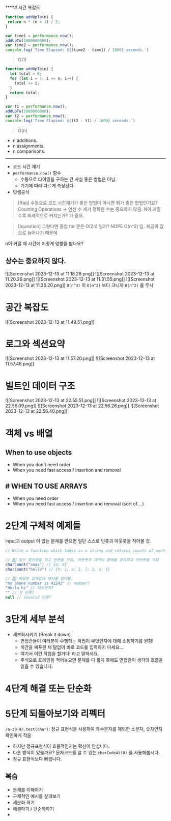 ****# 시간 복잡도
 ```js
 function addUpTo(n) {
  return n * (n + 1) / 2;
}

var time1 = performance.now();
addUpTo(1000000000);
var time2 = performance.now();
console.log(`Time Elapsed: ${(time2 - time1) / 1000} seconds.`)
 ```
 
> O(1)

```js
function addUpTo(n) {
  let total = 0;
  for (let i = 1; i <= n; i++) {
    total += i;
  }
  return total;
}

var t1 = performance.now();
addUpTo(1000000000);
var t2 = performance.now();
console.log(`Time Elapsed: ${(t2 - t1) / 1000} seconds.`)
```

> O(n)

- n additions.
- n assignments.
- n comparisons.
---
- 코드 시간 재기
- `performance.now()` 함수
	- 수동으로 타이밍을 구하는 건 사실 좋은 방법은 아님.
	- 기기에 따라 다르게 측정된다.
- 덧셈공식

> [!faq] 수동으로 코드 시간재기가 좋은 방법이 아니면 뭐가 좋은 방법인가요?
> Counting Operations -> 연산 수 세기
> 정확한 수는 중요하지 않음. N이 커질 수록 비례적으로 커지는가? 가 중요.

> [!question] 그렇다면 중첩 for 문은 O(2n) 일까? NOPE
 O(n^2) 임. 제곱의 값으로 늘어나기 때문에 

n이 커질 때 시간에 어떻게 영향을 받나요?
## 상수는 중요하지 않다.
![[Screenshot 2023-12-13 at 11.18.29.png]]
![[Screenshot 2023-12-13 at 11.20.26.png]]
![[Screenshot 2023-12-13 at 11.31.55.png]]
![[Screenshot 2023-12-13 at 11.36.20.png]]
`O(n^3)` 이 `O(n^2)` 보다 크니까 `O(n^2)` 를 무시

# 공간 복잡도
![[Screenshot 2023-12-13 at 11.49.51.png]]
# 로그와 섹션요약
![[Screenshot 2023-12-13 at 11.57.20.png]]
![[Screenshot 2023-12-13 at 11.57.46.png]]
# 빌트인 데이터 구조
![[Screenshot 2023-12-13 at 22.55.51.png]]
![[Screenshot 2023-12-13 at 22.56.09.png]]
![[Screenshot 2023-12-13 at 22.56.26.png]]
![[Screenshot 2023-12-13 at 22.56.40.png]]
# 객체 vs 배열
## When to use objects
- When you don't need order
- When you need fast access / insertion and removal
## # WHEN TO USE ARRAYS
- When you need order
- When you need fast access / insertion and removal (sort of....)

# 2단계 구체적 예제들
input과 output 이 없는 문제를 받으면 일단 스스로 인풋과 아웃풋을 적어볼 것.
```js
// Write a function which takes in a string and returns counts of each character in the string.

// 1️⃣ 일단 함수명을 적고 인풋을 가정, 아웃풋의 데이터 형태를 생각하고 아웃풋을 가정
charCount("aaaa") // {a: 4}
charCount("hello") // {h: 1, e: 1, l: 2, o: 1}

// 2️⃣ 복잡한 입력값과 예시를 알아봄.
"my phone number is 41242" // number?
"Hello hi" // 대소문자?
"" // 빈 인풋?
null // invalid 인풋?
```

# 3단계 세부 분석
- 세부화시키기 (Break it down)
	- 면접관들이 여러분이 수행하는 작업이 무엇인지에 대해 소통하기를 원함!
	- 미간을 찌푸린 채 말없이 바로 코드를 입력하지 마세요...
	- 여기서 이런 작업을 할거다! 라고 말하세요.
	- 주석으로 프레임을 적어놓으면 문제를 다 풀지 못해도 면접관이 생각의 흐름을 읽을 수 있습니다. 
# 4단계 해결 또는 단순화

# 5단계 되돌아보기와 리펙터
`/a-z0-9/.test(char)`: 정규 표현식을 사용하여 특수문자를 제외한 소문자, 숫자인지 확인하게 적음
- 하지만 정규표현식이 효율적인지는 확신이 안섭니다.
- 다른 방식이 있을까요? 문자코드를 알 수 있는 `charCodeAt(0)` 을 사용해봅시다.
- 정규 표현식보다 빠릅니다.
## 복습
- 문제를 이해하기
- 구체적인 예시를 살펴보기
- 세분화 하기
- 해결하기 / 단순화하기
- 